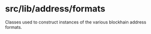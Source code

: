 # src/lib/address/formats

Classes used to construct instances of the various blockhain address formats.
